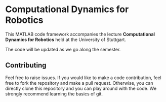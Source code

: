 # Computational Dynamics for Robotics

This MATLAB code framework accompanies the lecture **Computational Dynamics for Robotics** held at the University of Stuttgart.

The code will be updated as we go along the semester. 

## Contributing

Feel free to raise issues. If you would like to make a code contribution, feel free to fork the repository and make a pull request. Otherwise, you can directly clone this repository and you can play around with the code. We strongly recommend learning the basics of git.
